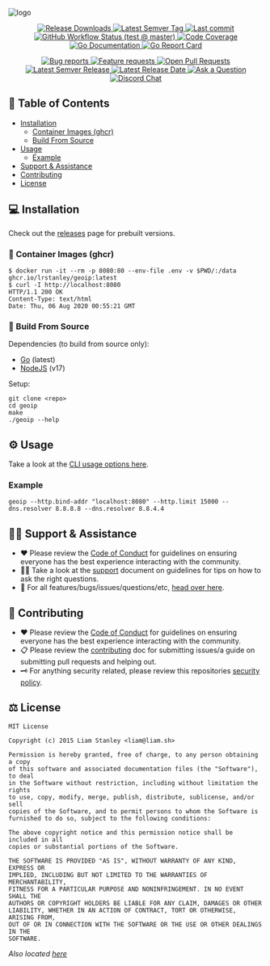 <!-- template:define:options
{
  "nodescription": true
}
-->
![logo](https://liam.sh/-/gh/svg/lrstanley/geoip?icon=fluent-emoji-flat%3Aglobe-showing-americas&icon.height=80&layout=left&bgcolor=rgba%282%2C+12%2C+18%2C+1%29)

<!-- template:begin:header -->
<!-- do not edit anything in this "template" block, its auto-generated -->

<p align="center">
  <a href="https://github.com/lrstanley/geoip/releases">
    <img title="Release Downloads" src="https://img.shields.io/github/downloads/lrstanley/geoip/total?style=flat-square">
  </a>
  <a href="https://github.com/lrstanley/geoip/tags">
    <img title="Latest Semver Tag" src="https://img.shields.io/github/v/tag/lrstanley/geoip?style=flat-square">
  </a>
  <a href="https://github.com/lrstanley/geoip/commits/master">
    <img title="Last commit" src="https://img.shields.io/github/last-commit/lrstanley/geoip?style=flat-square">
  </a>




  <a href="https://github.com/lrstanley/geoip/actions?query=workflow%3Atest+event%3Apush">
    <img title="GitHub Workflow Status (test @ master)" src="https://img.shields.io/github/actions/workflow/status/lrstanley/geoip/test.yml?branch=master&label=test&style=flat-square">
  </a>



  <a href="https://codecov.io/gh/lrstanley/geoip">
    <img title="Code Coverage" src="https://img.shields.io/codecov/c/github/lrstanley/geoip/master?style=flat-square">
  </a>

  <a href="https://pkg.go.dev/github.com/lrstanley/geoip">
    <img title="Go Documentation" src="https://pkg.go.dev/badge/github.com/lrstanley/geoip?style=flat-square">
  </a>
  <a href="https://goreportcard.com/report/github.com/lrstanley/geoip">
    <img title="Go Report Card" src="https://goreportcard.com/badge/github.com/lrstanley/geoip?style=flat-square">
  </a>
</p>
<p align="center">
  <a href="https://github.com/lrstanley/geoip/issues?q=is:open+is:issue+label:bug">
    <img title="Bug reports" src="https://img.shields.io/github/issues/lrstanley/geoip/bug?label=issues&style=flat-square">
  </a>
  <a href="https://github.com/lrstanley/geoip/issues?q=is:open+is:issue+label:enhancement">
    <img title="Feature requests" src="https://img.shields.io/github/issues/lrstanley/geoip/enhancement?label=feature%20requests&style=flat-square">
  </a>
  <a href="https://github.com/lrstanley/geoip/pulls">
    <img title="Open Pull Requests" src="https://img.shields.io/github/issues-pr/lrstanley/geoip?label=prs&style=flat-square">
  </a>
  <a href="https://github.com/lrstanley/geoip/releases">
    <img title="Latest Semver Release" src="https://img.shields.io/github/v/release/lrstanley/geoip?style=flat-square">
    <img title="Latest Release Date" src="https://img.shields.io/github/release-date/lrstanley/geoip?label=date&style=flat-square">
  </a>
  <a href="https://github.com/lrstanley/geoip/discussions/new?category=q-a">
    <img title="Ask a Question" src="https://img.shields.io/badge/support-ask_a_question!-blue?style=flat-square">
  </a>
  <a href="https://liam.sh/chat"><img src="https://img.shields.io/badge/discord-bytecord-blue.svg?style=flat-square" title="Discord Chat"></a>
</p>
<!-- template:end:header -->

<!-- template:begin:toc -->
<!-- do not edit anything in this "template" block, its auto-generated -->
## :link: Table of Contents

  - [Installation](#computer-installation)
    - [Container Images (ghcr)](#whale-container-images-ghcr)
    - [Build From Source](#toolbox-build-from-source)
  - [Usage](#gear-usage)
    - [Example](#example)
  - [Support &amp; Assistance](#raising_hand_man-support--assistance)
  - [Contributing](#handshake-contributing)
  - [License](#balance_scale-license)
<!-- template:end:toc -->

## :computer: Installation

Check out the [releases](https://github.com/lrstanley/geoip/releases)
page for prebuilt versions.

### :whale: Container Images (ghcr)

```console
$ docker run -it --rm -p 8080:80 --env-file .env -v $PWD/:/data ghcr.io/lrstanley/geoip:latest
$ curl -I http://localhost:8080
HTTP/1.1 200 OK
Content-Type: text/html
Date: Thu, 06 Aug 2020 00:55:21 GMT
```

### :toolbox: Build From Source

Dependencies (to build from source only):

- [Go](https://golang.org/doc/install) (latest)
- [NodeJS](https://nodejs.org/en/download/) (v17)

Setup:

```console
git clone <repo>
cd geoip
make
./geoip --help
```

## :gear: Usage

Take a look at the [CLI usage options here](./USAGE.md).

### Example

```console
geoip --http.bind-addr "localhost:8080" --http.limit 15000 --dns.resolver 8.8.8.8 --dns.resolver 8.8.4.4
```

<!-- template:begin:support -->
<!-- do not edit anything in this "template" block, its auto-generated -->
## :raising_hand_man: Support & Assistance

* :heart: Please review the [Code of Conduct](.github/CODE_OF_CONDUCT.md) for
     guidelines on ensuring everyone has the best experience interacting with
     the community.
* :raising_hand_man: Take a look at the [support](.github/SUPPORT.md) document on
     guidelines for tips on how to ask the right questions.
* :lady_beetle: For all features/bugs/issues/questions/etc, [head over here](https://github.com/lrstanley/geoip/issues/new/choose).
<!-- template:end:support -->

<!-- template:begin:contributing -->
<!-- do not edit anything in this "template" block, its auto-generated -->
## :handshake: Contributing

* :heart: Please review the [Code of Conduct](.github/CODE_OF_CONDUCT.md) for guidelines
     on ensuring everyone has the best experience interacting with the
    community.
* :clipboard: Please review the [contributing](.github/CONTRIBUTING.md) doc for submitting
     issues/a guide on submitting pull requests and helping out.
* :old_key: For anything security related, please review this repositories [security policy](https://github.com/lrstanley/geoip/security/policy).
<!-- template:end:contributing -->

<!-- template:begin:license -->
<!-- do not edit anything in this "template" block, its auto-generated -->
## :balance_scale: License

```
MIT License

Copyright (c) 2015 Liam Stanley <liam@liam.sh>

Permission is hereby granted, free of charge, to any person obtaining a copy
of this software and associated documentation files (the "Software"), to deal
in the Software without restriction, including without limitation the rights
to use, copy, modify, merge, publish, distribute, sublicense, and/or sell
copies of the Software, and to permit persons to whom the Software is
furnished to do so, subject to the following conditions:

The above copyright notice and this permission notice shall be included in all
copies or substantial portions of the Software.

THE SOFTWARE IS PROVIDED "AS IS", WITHOUT WARRANTY OF ANY KIND, EXPRESS OR
IMPLIED, INCLUDING BUT NOT LIMITED TO THE WARRANTIES OF MERCHANTABILITY,
FITNESS FOR A PARTICULAR PURPOSE AND NONINFRINGEMENT. IN NO EVENT SHALL THE
AUTHORS OR COPYRIGHT HOLDERS BE LIABLE FOR ANY CLAIM, DAMAGES OR OTHER
LIABILITY, WHETHER IN AN ACTION OF CONTRACT, TORT OR OTHERWISE, ARISING FROM,
OUT OF OR IN CONNECTION WITH THE SOFTWARE OR THE USE OR OTHER DEALINGS IN THE
SOFTWARE.
```

_Also located [here](LICENSE)_
<!-- template:end:license -->

